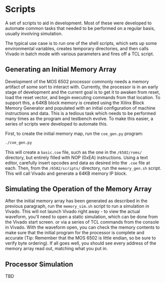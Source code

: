 # Scripts
A set of scripts to aid in development.  Most of these were developed to
automate common tasks that needed to be performed on a regular basis, usually
involving simulation.

The typical use case is to run one of the shell scripts, which sets up some
environmental variables, creates temporary directories, and then calls Vivado
in batch mode with various parameters and fires off a TCL script.

## Generating an Initial Memory Array
Development of the MOS 6502 processor commonly needs a memory artifact of some
sort to interact with.  Currently, the processor is in an early stage of
development and the current goal is to get it to awaken from reset, load the
reset vector, and begin executing commands from that location.  To support this,
a 64KB block memory is created using the Xilinx Block Memory Generator and
populated with an initial configuration of machine instructions and data.  This
is a tedious task which needs to be performed many times as the program and
testbench evolve.  To make this easier, a series of scripts were developed to
automate this.

First, to create the initial memory map, run the `coe_gen.py` program:
```bash
./coe_gen.py
```
This will create a `basic.coe` file, such as the one in the `/6502/roms/`
directory, but entirely filled with NOP (0xEA) instructions. Using a text
editor, carefully insert opcodes and data as desired into the `.coe` file at
each. Then, from the `/6502/scripts/` directory, run the `memory_gen.sh` script.
This will call Vivado and generate a 64KB memory IP block.

## Simulating the Operation of the Memory Array
After the initial memory array has been generated as described in the previous
paragraph, run the `memory_sim.sh` script to run a simulation in Vivado. This
will not launch Vivado right away - to view the actual waveform, you'll need to
open a static simulation, which can be done from the Vivado start screen. or via
a series of TCL commands from the console in Vivado. With the waveform open, you
can check the memory contents to make sure that the initial program for the
processor is complete and accurate (Tip: Remember that the MOS 6502 is little
endian, so be sure to verify byte ordering). If all goes well, you should see
every address of the memory array read out, matching what you put in.

## Processor Simulation
TBD
